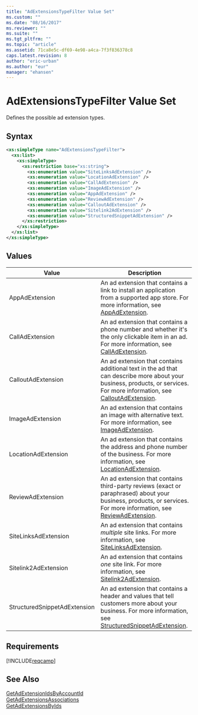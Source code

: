 ```yaml
---
title: "AdExtensionsTypeFilter Value Set"
ms.custom: ""
ms.date: "08/16/2017"
ms.reviewer: ""
ms.suite: ""
ms.tgt_pltfrm: ""
ms.topic: "article"
ms.assetid: 71ca8e5c-df69-4e98-a4ca-7f3f836378c8
caps.latest.revision: 8
author: "eric-urban"
ms.author: "eur"
manager: "ehansen"
---
```

# AdExtensionsTypeFilter Value Set
Defines the possible ad extension types.

## Syntax

```xml
<xs:simpleType name="AdExtensionsTypeFilter">
  <xs:list>
    <xs:simpleType>
      <xs:restriction base="xs:string">
        <xs:enumeration value="SiteLinksAdExtension" />
        <xs:enumeration value="LocationAdExtension" />
        <xs:enumeration value="CallAdExtension" />
        <xs:enumeration value="ImageAdExtension" />
        <xs:enumeration value="AppAdExtension" />
        <xs:enumeration value="ReviewAdExtension" />
        <xs:enumeration value="CalloutAdExtension" />
        <xs:enumeration value="Sitelink2AdExtension" />
        <xs:enumeration value="StructuredSnippetAdExtension" />
      </xs:restriction>
    </xs:simpleType>
  </xs:list>
</xs:simpleType>
```

## Values

|Value|Description|
|---------|---------------|
|AppAdExtension|An ad extension that contains a link to install an application from a supported app store. For more information, see [AppAdExtension](../campaign-api/appadextension-data-object.md).|
|CallAdExtension|An ad extension that contains a phone number and whether it's the only clickable item in an ad. For more information, see [CallAdExtension](../campaign-api/calladextension-data-object.md).|
|CalloutAdExtension|An ad extension that contains additional text in the ad that can describe more about your business, products, or services. For more information, see [CalloutAdExtension](../campaign-api/calloutadextension-data-object.md).|
|ImageAdExtension|An ad extension that contains an image with alternative text. For more information, see [ImageAdExtension](../campaign-api/imageadextension-data-object.md).|
|LocationAdExtension|An ad extension that contains the address and phone number of the business. For more information, see [LocationAdExtension](../campaign-api/locationadextension-data-object.md).|
|ReviewAdExtension|An ad extension that contains third-party reviews (exact or paraphrased) about your business, products, or services. For more information, see [ReviewAdExtension](../campaign-api/reviewadextension-data-object.md).|
|SiteLinksAdExtension|An ad extension that contains *multiple* site links. For more information, see [SiteLinksAdExtension](../campaign-api/sitelinksadextension-data-object.md).|
|Sitelink2AdExtension|An ad extension that contains *one* site link. For more information, see [Sitelink2AdExtension](../campaign-api/sitelink2adextension-data-object.md).|
|StructuredSnippetAdExtension|An ad extension that contains a header and values that tell customers more about your business. For more information, see [StructuredSnippetAdExtension](../campaign-api/structuredsnippetadextension-data-object.md).|

## Requirements
[!INCLUDE[reqcamp](../campaign-api/includes/reqcamp.md)]

## See Also
[GetAdExtensionIdsByAccountId](../campaign-api/getadextensionidsbyaccountid-service-operation.md)  
[GetAdExtensionsAssociations](../campaign-api/getadextensionsassociations-service-operation.md)  
[GetAdExtensionsByIds](../campaign-api/getadextensionsbyids-service-operation.md)  

